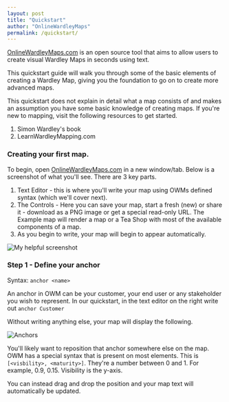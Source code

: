 ```yaml
---
layout: post
title: "Quickstart"
author: "OnlineWardleyMaps"
permalink: /quickstart/
---
```


[OnlineWardleyMaps.com](https://onlinewardleymaps.com) is an open source tool that aims to allow users to create visual Wardley Maps in seconds using text.    

This quickstart guide will walk you through some of the basic elements of creating a Wardley Map, giving you the foundation to go on to create more advanced maps.  

This quickstart does not explain in detail what a map consists of and makes an assumption you have some basic knowledge of creating maps.  If you're new to mapping, visit the following resources to get started.

1. Simon Wardley's book
2. LearnWardleyMapping.com

### Creating your first map.

To begin, open <a href="https://onlinewardleymaps.com" target="_blank">OnlineWardleyMaps.com</a> in a new window/tab.  Below is a screenshot of what you'll see.  There are 3 key parts. 

1. Text Editor - this is where you'll write your map using OWMs defined syntax (which we'll cover next).
2. The Controls - Here you can save your map, start a fresh (new) or share it - download as a PNG image or get a special read-only URL.  The Example map will render a map or a Tea Shop with most of the available components of a map.  
3. As you begin to write, your map will begin to appear automatically. 

![My helpful screenshot](/assets/qs-1.png)


### Step 1 - Define your anchor

Syntax: ``anchor <name>``

An anchor in OWM can be your customer, your end user or any stakeholder you wish to represent.  In our quickstart, in the text editor on the right write out ``anchor Customer``

Without writing anything else, your map will display the following.

![Anchors](/assets/qs-anchor.png)

You'll likely want to reposition that anchor somewhere else on the map.  OWM has a special syntax that is present on most elements.  This is ``[<visbility>, <maturity>]``.   They're a number between 0 and 1.  For example, 0.9, 0.15.  Visibility is the y-axis.  

You can instead drag and drop the position and your map text will automatically be updated. 